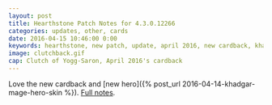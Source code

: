 ```yaml
---
layout: post
title: Hearthstone Patch Notes for 4.3.0.12266
categories: updates, other, cards
date: 2016-04-15 10:46:00 0:00
keywords: hearthstone, new patch, update, april 2016, new cardback, khadgar
image: clutchback.gif
cap: Clutch of Yogg-Saron, April 2016's cardback
---
```


Love the new cardback and [new hero]({% post_url 2016-04-14-khadgar-mage-hero-skin %}). [Full notes](http://us.battle.net/hearthstone/en/blog/20095691/hearthstone-patch-notes-43012266-4-14-2016). 